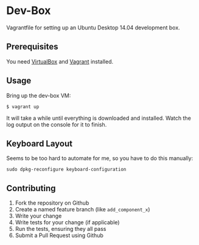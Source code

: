 
# Dev-Box

Vagrantfile for setting up an Ubuntu Desktop 14.04 development box.

## Prerequisites

You need [VirtualBox](http://virtualbox.org/wiki/Downloads) and [Vagrant](http://www.vagrantup.com/)
installed.

## Usage

Bring up the dev-box VM:
```
$ vagrant up
```

It will take a while until everything is downloaded and installed. Watch the
log output on the console for it to finish.


## Keyboard Layout

Seems to be too hard to automate for me, so you have to do this manually:
```
sudo dpkg-reconfigure keyboard-configuration
```


## Contributing

1. Fork the repository on Github
2. Create a named feature branch (like `add_component_x`)
3. Write your change
4. Write tests for your change (if applicable)
5. Run the tests, ensuring they all pass
6. Submit a Pull Request using Github
